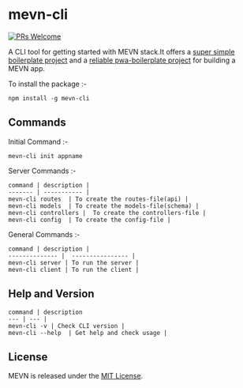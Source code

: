 
# mevn-cli
[![PRs Welcome](https://img.shields.io/badge/PRs-welcome-brightgreen.svg?style=flat-square)](http://makeapullrequest.com)

A CLI tool for getting started with MEVN stack.It offers a [super simple boilerplate project](https://github.com/Madlabsinc/mevn-boilerplate) and a [reliable pwa-boilerplate project](https://github.com/MadlabsInc/mevn-pwa-boilerplate) for building a MEVN app. 


To install the package :-
```
npm install -g mevn-cli
```

## Commands
Initial Command :-
```
mevn-cli init appname
```
Server Commands :-
```
command | description |
------- | ----------- |
mevn-cli routes  | To create the routes-file(api) |
mevn-cli models  | To create the models-file(schema) |
mevn-cli controllers |  To create the controllers-file |
mevn-cli config  | To create the config-file |
```
General Commands :-
```
command | description |
-------------- |  ---------------- |
mevn-cli server | To run the server |
mevn-cli client | To run the client |
```

## Help and Version

```
command | description
--- | --- |
mevn-cli -v | Check CLI version |
mevn-cli --help  | Get help and check usage |
```

## License

MEVN is released under the [MIT License](http://www.opensource.org/licenses/MIT).
